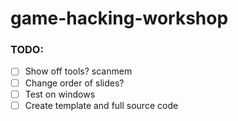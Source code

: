 # game-hacking-workshop

### TODO: 

- [ ] Show off tools? scanmem
- [ ] Change order of slides? 
- [ ] Test on windows
- [ ] Create template and full source code
